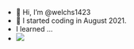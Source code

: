 - 👋 Hi, I’m @welchs1423
- 👀 I started coding in August 2021.
- I learned ...
- <img src="https://img.shields.io/badge/Spring?style=flat-square&logo=Spring&logoColor=#6DB33F"/>




<!---
welchs1423/welchs1423 is a ✨ special ✨ repository because its `README.md` (this file) appears on your GitHub profile.
You can click the Preview link to take a look at your changes.
--->
